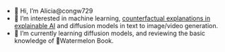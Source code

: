 - 👋 Hi, I’m Alicia@congw729
- 👀 I’m interested in machine learning, [counterfactual explanations in explainable AI](https://sites.google.com/view/kdd-2021-counterfactual) and diffusion models in text to image/video generation.
- 🌱 I’m currently learning diffusion models, and reviewing the basic knowledge of 🍉Watermelon Book.
<!--- - 💞️ I’m looking to collaborate on --->
<!--- - 📫 How to reach me --->

<!---
congw729/congw729 is a ✨ special ✨ repository because its `README.md` (this file) appears on your GitHub profile.
You can click the Preview link to take a look at your changes.
--->
